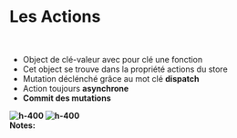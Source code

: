 <!-- .slide: class="sfeir-basic-slide" -->
# Les Actions
<br>
<ul>
    <li>Object de clé-valeur avec pour clé une fonction</li>
    <li>Cet object se trouve dans la propriété actions du store</li>
    <li>Mutation déclénché grâce au mot clé <strong>dispatch</strong></li>
    <li>Action toujours <strong>asynchrone</strong</li>
    <li>Commit des mutations</li>
</ul>
<div>
    <img alt="h-400" src="assets/images/school/state-management/action.png">
    <img alt="h-400" src="assets/images/school/state-management/action_implementation.png">
</div>
Notes:
